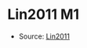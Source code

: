 <a name="material" />

# Lin2011 M1
<script type="application/ld+json">
  {
    "@context": "https://schema.org/",
    "@type": "ChemicalSubstance",
    "http://purl.org/dc/terms/conformsTo":
      {
        "@type": "CreativeWork",
        "@id": "https://bioschemas.org/profiles/ChemicalSubstance/0.4-RELEASE/"
      },
    "@id": "https://egonw.github.io/nanowiki/nanowiki330.html#material",
    "name": "Lin2011 M1",
    "sameAs": "http://127.0.0.1/mediawiki/index.php/Special:URIResolver/Lin2011_M1"
  }
</script>


* Source: [Lin2011](Lin2011.md)
